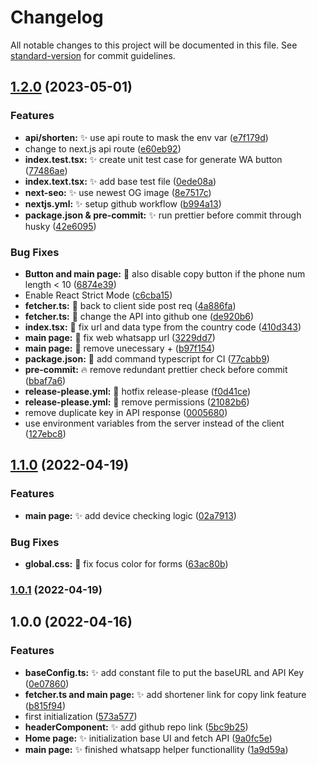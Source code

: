 # Changelog

All notable changes to this project will be documented in this file. See [standard-version](https://github.com/conventional-changelog/standard-version) for commit guidelines.

## [1.2.0](https://github.com/yehezkielgunawan/wa-helper/compare/v1.1.0...v1.2.0) (2023-05-01)


### Features

* **api/shorten:** :sparkles: use api route to mask the env var ([e7f179d](https://github.com/yehezkielgunawan/wa-helper/commit/e7f179da38309056019625b5a51c612dae8a8aa2))
* change to next.js api route ([e60eb92](https://github.com/yehezkielgunawan/wa-helper/commit/e60eb92d790938bc3f50481b43c10c36ad47dc7b))
* **index.test.tsx:** :sparkles: create unit test case for generate WA button ([77486ae](https://github.com/yehezkielgunawan/wa-helper/commit/77486ae77ff043bb6806f6e157e70e883e918570))
* **index.text.tsx:** :sparkles: add base test file ([0ede08a](https://github.com/yehezkielgunawan/wa-helper/commit/0ede08a6d80763d1690dcbbc636791bf03a049a1))
* **next-seo:** :sparkles: use newest OG image ([8e7517c](https://github.com/yehezkielgunawan/wa-helper/commit/8e7517c15cce8719af4d6f9694e0bb74471d8391))
* **nextjs.yml:** :sparkles: setup github workflow ([b994a13](https://github.com/yehezkielgunawan/wa-helper/commit/b994a13cb4c95e3b9ab574e3aa260afa36e1516c))
* **package.json & pre-commit:** :sparkles: run prettier before commit through husky ([42e6095](https://github.com/yehezkielgunawan/wa-helper/commit/42e60950bc4ecd007684d4ba87e186227b130346))


### Bug Fixes

* **Button and main page:** :bug: also disable copy button if the phone num length &lt; 10 ([6874e39](https://github.com/yehezkielgunawan/wa-helper/commit/6874e39202bfa9a08e4c2281076f500478101b4f))
* Enable React Strict Mode ([c6cba15](https://github.com/yehezkielgunawan/wa-helper/commit/c6cba15edb2b95e92abfaa9cbe08e27073317a5c))
* **fetcher.ts:** :bug: back to client side post req ([4a886fa](https://github.com/yehezkielgunawan/wa-helper/commit/4a886fa28ba10b7b3d3b696a657e12893fceb883))
* **fetcher.ts:** :bug: change the API into github one ([de920b6](https://github.com/yehezkielgunawan/wa-helper/commit/de920b66d782923e81222903f72afc7972839648))
* **index.tsx:** :bug: fix url and data type from the country code ([410d343](https://github.com/yehezkielgunawan/wa-helper/commit/410d3437c3f39e6e202b119a14764baf6df310b5))
* **main page:** :bug: fix web whatsapp url ([3229dd7](https://github.com/yehezkielgunawan/wa-helper/commit/3229dd76b3ac70436a6f567850b0f1a01879f706))
* **main page:** :bug: remove unecessary + ([b97f154](https://github.com/yehezkielgunawan/wa-helper/commit/b97f1540cecc0c4977d39d4a5ea97de9c1b0b20e))
* **package.json:** :bug: add command typescript for CI ([77cabb9](https://github.com/yehezkielgunawan/wa-helper/commit/77cabb9aac321ce3b752e0e30e5b81037b435e07))
* **pre-commit:** :fire: remove redundant prettier check before commit ([bbaf7a6](https://github.com/yehezkielgunawan/wa-helper/commit/bbaf7a6314b12de7c71ac1d3060495ee33f2fcae))
* **release-please.yml:** :bug: hotfix release-please ([f0d41ce](https://github.com/yehezkielgunawan/wa-helper/commit/f0d41cec804ccd1037e847284e945345bbf84a1e))
* **release-please.yml:** :bug: remove permissions ([21082b6](https://github.com/yehezkielgunawan/wa-helper/commit/21082b6d5f1f93010701a259246c12f00b8feda8))
* remove duplicate key in API response ([0005680](https://github.com/yehezkielgunawan/wa-helper/commit/0005680c0f9b218f89ecff07d8663d56a86572c8))
* use environment variables from the server instead of the client ([127ebc8](https://github.com/yehezkielgunawan/wa-helper/commit/127ebc8e9a84667634a7804f42a91ffc224967cb))

## [1.1.0](https://github.com/yehezkielgunawan/wa-helper/compare/v1.0.1...v1.1.0) (2022-04-19)

### Features

- **main page:** :sparkles: add device checking logic ([02a7913](https://github.com/yehezkielgunawan/wa-helper/commit/02a7913b7f4c4fd0913da4c261cf5d382f31ba33))

### Bug Fixes

- **global.css:** :lipstick: fix focus color for forms ([63ac80b](https://github.com/yehezkielgunawan/wa-helper/commit/63ac80b15925003a4a042055f1f2beb2606ed8bc))

### [1.0.1](https://github.com/yehezkielgunawan/wa-helper/compare/v1.0.0...v1.0.1) (2022-04-19)

## 1.0.0 (2022-04-16)

### Features

- **baseConfig.ts:** :sparkles: add constant file to put the baseURL and API Key ([0e07860](https://github.com/yehezkielgunawan/wa-helper/commit/0e07860a8f31b291d75bdcf7c57274513ee454b2))
- **fetcher.ts and main page:** :sparkles: add shortener link for copy link feature ([b815f94](https://github.com/yehezkielgunawan/wa-helper/commit/b815f94fe72db0af43dd84b6d40f36fe1ecf028d))
- first initialization ([573a577](https://github.com/yehezkielgunawan/wa-helper/commit/573a577237f3b7d154c354f3c2b3311f66f0fd74))
- **headerComponent:** :sparkles: add github repo link ([5bc9b25](https://github.com/yehezkielgunawan/wa-helper/commit/5bc9b25ca694f6c425d2944b2d81ae52fe86e124))
- **Home page:** :sparkles: initialization base UI and fetch API ([9a0fc5e](https://github.com/yehezkielgunawan/wa-helper/commit/9a0fc5e51c1d6160c75562de16273e7bcf0ac15f))
- **main page:** :sparkles: finished whatsapp helper functionallity ([1a9d59a](https://github.com/yehezkielgunawan/wa-helper/commit/1a9d59a1754c8a969bbcd3c45738737d99644055))

